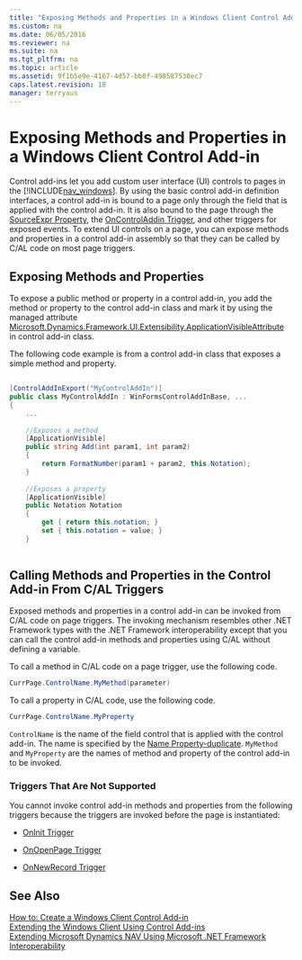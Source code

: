 ```yaml
---
title: "Exposing Methods and Properties in a Windows Client Control Add-in"
ms.custom: na
ms.date: 06/05/2016
ms.reviewer: na
ms.suite: na
ms.tgt_pltfrm: na
ms.topic: article
ms.assetid: 9f1b5e9e-4167-4d57-bb0f-498587530ec7
caps.latest.revision: 18
manager: terryaus
---
```

# Exposing Methods and Properties in a Windows Client Control Add-in
Control add\-ins let you add custom user interface \(UI\) controls to pages in the [!INCLUDE[nav_windows](../dynamics-nav/includes/nav_windows_md.md)]. By using the basic control add\-in definition interfaces, a control add\-in is bound to a page only through the field that is applied with the control add\-in. It is also bound to the page through the [SourceExpr Property](../dynamics-nav/SourceExpr-Property.md), the [OnControlAddin Trigger](../dynamics-nav/OnControlAddin-Trigger.md), and other triggers for exposed events. To extend UI controls on a page, you can expose methods and properties in a control add\-in assembly so that they can be called by C\/AL code on most page triggers.  
  
## Exposing Methods and Properties  
 To expose a public method or property in a control add\-in, you add the method or property to the control add\-in class and mark it by using the managed attribute [Microsoft.Dynamics.Framework.UI.Extensibility.ApplicationVisibleAttribute](assetId:///T:Microsoft.Dynamics.Framework.UI.Extensibility.ApplicationVisibleAttribute) in control add\-in class.  
  
 The following code example is from a control add\-in class that exposes a simple method and property.  
  
```c#  
  
[ControlAddInExport("MyControlAddIn")]  
public class MyControlAddIn : WinFormsControlAddInBase, ...  
{  
    ...  
  
    //Exposes a method  
    [ApplicationVisible]  
    public string Add(int param1, int param2)  
    {  
        return FormatNumber(param1 + param2, this.Notation);  
    }  
  
    //Exposes a property  
    [ApplicationVisible]  
    public Notation Notation  
    {  
        get { return this.notation; }  
        set { this.notation = value; }  
    }  
  
```  
  
## Calling Methods and Properties in the Control Add\-in From C\/AL Triggers  
 Exposed methods and properties in a control add\-in can be invoked from C\/AL code on page triggers. The invoking mechanism resembles other .NET Framework types with the .NET Framework interoperability except that you can call the control add\-in methods and properties using C\/AL without defining a variable.  
  
 To call a method in C\/AL code on a page trigger, use the following code.  
  
```c#  
CurrPage.ControlName.MyMethod(parameter)  
```  
  
 To call a property in C\/AL code, use the following code.  
  
```c#  
CurrPage.ControlName.MyProperty  
```  
  
 `ControlName` is the name of the field control that is applied with the control add\-in. The name is specified by the [Name Property\-duplicate](../dynamics-nav/Name-Property-duplicate.md). `MyMethod` and `MyProperty` are the names of method and property of the control add\-in to be invoked.  
  
### Triggers That Are Not Supported  
 You cannot invoke control add\-in methods and properties from the following triggers because the triggers are invoked before the page is instantiated:  
  
-   [OnInit Trigger](../dynamics-nav/OnInit-Trigger.md)  
  
-   [OnOpenPage Trigger](../dynamics-nav/OnOpenPage-Trigger.md)  
  
-   [OnNewRecord Trigger](../dynamics-nav/OnNewRecord-Trigger.md)  
  
## See Also  
 [How to: Create a Windows Client Control Add\-in](../Topic/How%20to:%20Create%20a%20Windows%20Client%20Control%20Add-in.md)   
 [Extending the Windows Client Using Control Add\-ins](../dynamics-nav/Extending-the-Windows-Client-Using-Control-Add-ins.md)   
 [Extending Microsoft Dynamics NAV Using Microsoft .NET Framework Interoperability](../dynamics-nav/Extending-Microsoft-Dynamics-NAV-Using-Microsoft-.NET-Framework-Interoperability.md)